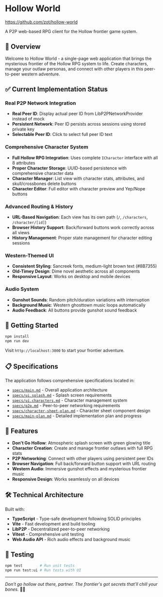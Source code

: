# Hollow World

https://github.com/zot/hollow-world

A P2P web-based RPG client for the Hollow frontier game system.

## 🌵 Overview

Welcome to Hollow World - a single-page web application that brings the mysterious frontier of the Hollow RPG system to life. Create characters, manage your outlaw personas, and connect with other players in this peer-to-peer western adventure.

## ✅ Current Implementation Status

### **Real P2P Network Integration**
- **Real Peer ID**: Display actual peer ID from LibP2PNetworkProvider instead of mock
- **Persistent Network**: Peer ID persists across sessions using stored private key
- **Selectable Peer ID**: Click to select full peer ID text

### **Comprehensive Character System**
- **Full Hollow RPG Integration**: Uses complete `ICharacter` interface with all 8 attributes
- **Proper Character Storage**: UUID-based persistence with comprehensive character data
- **Character Manager**: List view with character stats, attributes, and skull/crossbones delete buttons
- **Character Editor**: Full editor with character preview and Yep/Nope buttons

### **Advanced Routing & History**
- **URL-Based Navigation**: Each view has its own path (`/`, `/characters`, `/character/[id]`)
- **Browser History Support**: Back/forward buttons work correctly across all views
- **History Management**: Proper state management for character editing sessions

### **Western-Themed UI**
- **Consistent Styling**: Sancreek fonts, medium-light brown text (#8B7355)
- **Old-Timey Design**: Dime novel aesthetic across all components
- **Responsive Layout**: Works on desktop and mobile devices

### **Audio System**
- **Gunshot Sounds**: Random pitch/duration variations with interruption
- **Background Music**: Western ghosttown music loops automatically
- **Audio Feedback**: All buttons provide gunshot sound feedback

## 🚀 Getting Started

```bash
npm install
npm run dev
```

Visit `http://localhost:3000` to start your frontier adventure.

## 📋 Specifications

The application follows comprehensive specifications located in:

- [`specs/main.md`](specs/main.md) - Overall application architecture
- [`specs/ui.splash.md`](specs/ui.splash.md) - Splash screen requirements
- [`specs/ui.characters.md`](specs/ui.characters.md) - Character management system
- [`specs/p2p.md`](specs/p2p.md) - Peer-to-peer networking requirements
- [`specs/character-sheet-plan.md`](specs/character-sheet-plan.md) - Character sheet component design
- [`specs/main-plan.md`](specs/main-plan.md) - Detailed implementation plan and progress

## 🎯 Features

- **Don't Go Hollow**: Atmospheric splash screen with green glowing title
- **Character Creation**: Create and manage frontier outlaws with full RPG stats
- **P2P Networking**: Connect with other players using persistent peer IDs
- **Browser Navigation**: Full back/forward button support with URL routing
- **Western Audio**: Immersive gunshot effects and mysterious frontier music
- **Responsive Design**: Works seamlessly on all devices

## 🛠 Technical Architecture

Built with:
- **TypeScript** - Type-safe development following SOLID principles
- **Vite** - Fast development and build tooling
- **LibP2P** - Decentralized peer-to-peer networking
- **Vitest** - Comprehensive unit testing
- **Web Audio API** - Rich audio effects and background music

## 🧪 Testing

```bash
npm test        # Run unit tests
npm run test:ui # Run tests with UI
```

---

*Don't go hollow out there, partner. The frontier's got secrets that'll chill your bones.* 🌵💀

